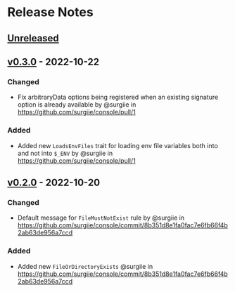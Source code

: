 # Release Notes

## [Unreleased](https://github.com/surgiie/console/compare/v0.3.0...master)

## [v0.3.0](https://github.com/surgiie/console/compare/v0.2.0...v0.3.0) - 2022-10-22

### Changed

- Fix arbitraryData options being registered when an existing signature option is already available by @surgiie in https://github.com/surgiie/console/pull/1

### Added

- Added new `LoadsEnvFiles` trait for loading env file variables both into and not into `$_ENV` by @surgiie in https://github.com/surgiie/console/pull/1

## [v0.2.0](https://github.com/surgiie/console/compare/v0.1.0...v0.2.0) - 2022-10-20

### Changed

- Default message for `FileMustNotExist` rule by @surgiie in https://github.com/surgiie/console/commit/8b351d8e1fa0fac7e6fb66f4b2ab63de956a7ccd

### Added

- Added new `FileOrDirectoryExists` @surgiie in https://github.com/surgiie/console/commit/8b351d8e1fa0fac7e6fb66f4b2ab63de956a7ccd
